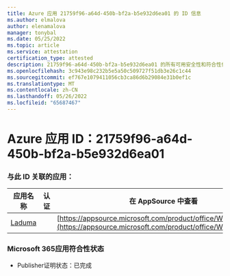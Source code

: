 ```yaml
---
title: Azure 应用 21759f96-a64d-450b-bf2a-b5e932d6ea01 的 ID 信息
ms.author: elmalova
author: elenamalova
manager: tonybal
ms.date: 05/25/2022
ms.topic: article
ms.service: attestation
certification_type: attested
description: 21759f96-a64d-450b-bf2a-b5e932d6ea01 的所有可用安全性和符合性信息。
ms.openlocfilehash: 3c943e98c232b5e5a50c509727f51db3e26c1c44
ms.sourcegitcommit: ef767e1079411056cb3ca86d6b29084e31b0ef1c
ms.translationtype: MT
ms.contentlocale: zh-CN
ms.lasthandoff: 05/26/2022
ms.locfileid: "65687467"
---
```

# <a name="azure-app-id-21759f96-a64d-450b-bf2a-b5e932d6ea01"></a>Azure 应用 ID：21759f96-a64d-450b-bf2a-b5e932d6ea01


### <a name="apps-associated-with-this-id"></a>与此 ID 关联的应用：
| **应用名称** | **认证** | **在 AppSource 中查看** |
|--------------|---------------|-----------------------|
| [Laduma](../forward/WA200003907.md) |  | [https://appsource.microsoft.com/product/office/WA200003907](https://appsource.microsoft.com/product/office/WA200003907) |

### <a name="microsoft-365-app-compliance-status"></a>Microsoft 365应用符合性状态
- Publisher证明状态：已完成
